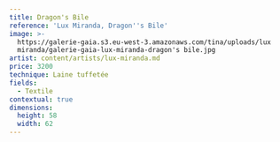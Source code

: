 ```yaml
---
title: Dragon's Bile
reference: 'Lux Miranda, Dragon''s Bile'
image: >-
  https://galerie-gaia.s3.eu-west-3.amazonaws.com/tina/uploads/lux
  miranda/galerie-gaia-lux-miranda-dragon's bile.jpg
artist: content/artists/lux-miranda.md
price: 3200
technique: Laine tuffetée
fields:
  - Textile
contextual: true
dimensions:
  height: 58
  width: 62
---
```


